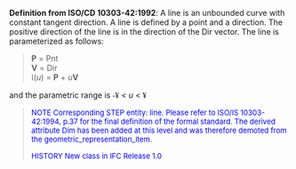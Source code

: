 **Definition from ISO/CD 10303-42:1992**: A line is an unbounded curve with constant tangent direction. A line is defined by a point and a direction. The positive direction of the line is in the direction of the Dir vector. The line is parameterized as follows:

> **P** = Pnt   
> **V** = Dir   
> <font face="Symbol">l</font>(_u_) = **P** + _u_**V**
>

and the parametric range is <font face="Symbol">-&yen;</font> &lt; _u_ &lt; <font face="Symbol">&yen;</font>

> <font size="-1" color="#0000FF">NOTE Corresponding STEP entity: line. Please refer to ISO/IS
		  10303-42:1994, p.37 for the final definition of the formal standard. The
		  derived attribute Dim has been added at this level and was therefore demoted
		  from the geometric_representation_item. </font>
> 
> <font size="-1" color="#0000FF">HISTORY New class in IFC Release 1.0 </font>
>